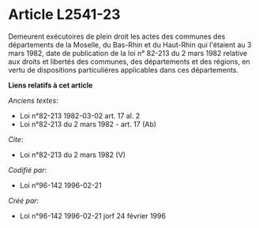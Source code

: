 # Article L2541-23

Demeurent exécutoires de plein droit les actes des communes des départements de la Moselle, du Bas-Rhin et du Haut-Rhin qui
l'étaient au 3 mars 1982, date de publication de la loi n° 82-213 du 2 mars 1982 relative aux droits et libertés des
communes, des départements et des régions, en vertu de dispositions particulières applicables dans ces départements.

**Liens relatifs à cet article**

_Anciens textes_:

  - Loi n°82-213 1982-03-02 art. 17 al. 2
  - Loi n°82-213 du 2 mars 1982 - art. 17 (Ab)

_Cite_:

  - Loi n°82-213 du 2 mars 1982 (V)

_Codifié par_:

  - Loi n°96-142 1996-02-21

_Créé par_:

  - Loi n°96-142 1996-02-21 jorf 24 février 1996
